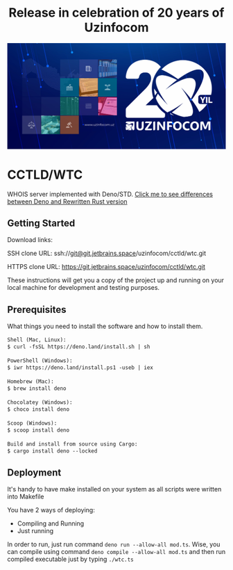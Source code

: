 <p align="center"><h1 align="center">Release in celebration of 20 years of Uzinfocom</h1></p>

![Uzinfocom's 20s](./.github/assets/20.jpg)

# CCTLD/WTC

WHOIS server implemented with Deno/STD. [Click me to see differences between Deno and Rewritten Rust version](./COMPARISON.md)

## Getting Started

Download links:

SSH clone URL: ssh://git@git.jetbrains.space/uzinfocom/cctld/wtc.git

HTTPS clone URL: https://git.jetbrains.space/uzinfocom/cctld/wtc.git

These instructions will get you a copy of the project up and running on your
local machine for development and testing purposes.

## Prerequisites

What things you need to install the software and how to install them.

```
Shell (Mac, Linux):
$ curl -fsSL https://deno.land/install.sh | sh

PowerShell (Windows):
$ iwr https://deno.land/install.ps1 -useb | iex

Homebrew (Mac):
$ brew install deno

Chocolatey (Windows):
$ choco install deno

Scoop (Windows):
$ scoop install deno

Build and install from source using Cargo:
$ cargo install deno --locked
```

## Deployment

It's handy to have make installed on your system as all scripts were written
into Makefile

You have 2 ways of deploying:

- Compiling and Running
- Just running

In order to run, just run command `deno run --allow-all mod.ts`. Wise, you can
compile using command `deno compile --allow-all mod.ts` and then run compiled
executable just by typing `./wtc.ts`
